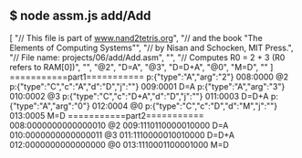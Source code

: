 $ node assm.js add/Add
------------------------
[
  "// This file is part of www.nand2tetris.org",
  "// and the book \"The Elements of Computing Systems\"",
  "// by Nisan and Schocken, MIT Press.",
  "// File name: projects/06/add/Add.asm",
  "",
  "// Computes R0 = 2 + 3  (R0 refers to RAM[0])",
  "",
  "@2",
  "D=A",
  "@3",
  "D=D+A",
  "@0",
  "M=D",
  ""
]
===========part1===========
p:{"type":"A","arg":"2"}
008:0000 @2
p:{"type":"C","c":"A","d":"D","j":""}
009:0001 D=A
p:{"type":"A","arg":"3"}
010:0002 @3
p:{"type":"C","c":"D+A","d":"D","j":""}
011:0003 D=D+A
p:{"type":"A","arg":"0"}
012:0004 @0
p:{"type":"C","c":"D","d":"M","j":""}
013:0005 M=D
===========part2===========
008:0000000000000010 @2
009:1110110000010000 D=A
010:0000000000000011 @3
011:1110000010010000 D=D+A
012:0000000000000000 @0
013:1110001100001000 M=D